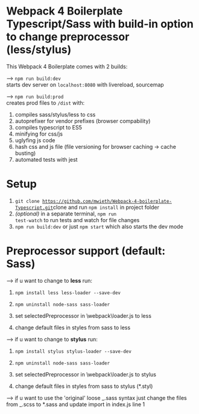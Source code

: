 # Webpack 4 Boilerplate Typescript/Sass with build-in option to change preprocessor (less/stylus)

This Webpack 4 Boilerplate comes with 2 builds:

--> <code>npm run build:dev</code><br>
starts dev server on <code>localhost:8080</code> with livereload, sourcemap

--> <code>npm run build:prod</code><br>
creates prod files to <code>/dist</code> with:

1. compiles sass/stylus/less to css <br>
2. autoprefixer for vendor prefixes (browser compability)<br>
3. compiles typescript to ES5 <br>
4. minifying for css/js <br>
5. uglyfing js code <br>
6. hash css and js file (file versioning for browser caching -> cache busting)<br>
7. automated tests with jest<br>

# Setup

1. <code>git clone https://github.com/mwieth/Webpack-4-boilerplate-Typescript.git</code>clone and run <code>npm install</code> in project folder
2. _(optional)_ in a separate terminal, <code>npm run test-watch</code> to run tests and watch for file changes
3. <code>npm run build:dev</code> or just <code>npm start</code> which also starts the dev mode

# Preprocessor support (default: Sass)

--> if u want to change to <strong>less</strong> run:

1. <code>npm install less less-loader --save-dev</code>
2. <code>npm uninstall node-sass sass-loader</code>

3. set selectedPreprocessor in \webpack\loader.js to less

4. change default files in styles from sass to less

--> if u want to change to <strong>stylus</strong> run:

1. <code>npm install stylus stylus-loader --save-dev</code>
2. <code>npm uninstall node-sass sass-loader</code>

3. set selectedPreprocessor in \webpack\loader.js to stylus

4. change default files in styles from sass to stylus (\*.styl)

--> if u want to use the 'original' loose _.sass syntax just change the files from _.scss to \*.sass and update import in index.js line 1
